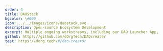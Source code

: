 ```yaml
---
order: 4
title: DAOStack
bgcolor: \#000
icon: ../../images/icons/daostack.svg
description: Open-source Ecosystem Development
excerpt: Multiple ongoing workstreams, including our DAO Launcher App, React Component Library for DAO-enabled apps, contributions to core repos, and hands-on support for external teams and use-case integrations.
github: https://github.com/dOrgTech/DAOcreator
test: https://dorg.tech/#/dao-creator
---
```

